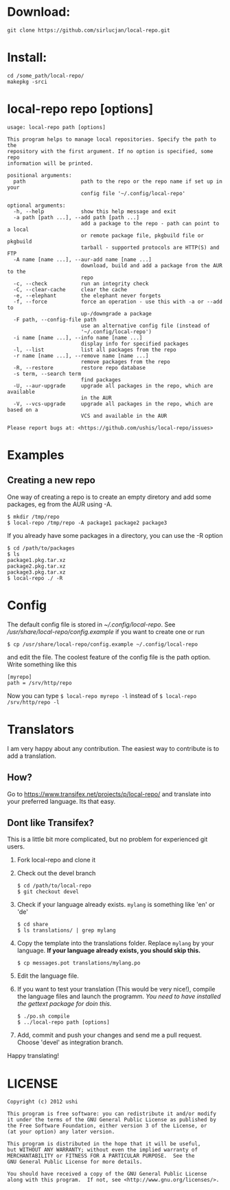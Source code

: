 # Download:

```
git clone https://github.com/sirlucjan/local-repo.git

```
# Install:

```
cd /some_path/local-repo/
makepkg -srci

```
# local-repo repo [options]

	usage: local-repo path [options]

	This program helps to manage local repositories. Specify the path to the
	repository with the first argument. If no option is specified, some repo
	information will be printed.

	positional arguments:
	  path                  path to the repo or the repo name if set up in your
	                        config file '~/.config/local-repo'

	optional arguments:
	  -h, --help            show this help message and exit
	  -a path [path ...], --add path [path ...]
	                        add a package to the repo - path can point to a local
	                        or remote package file, pkgbuild file or pkgbuild
	                        tarball - supported protocols are HTTP(S) and FTP
	  -A name [name ...], --aur-add name [name ...]
	                        download, build and add a package from the AUR to the
	                        repo
	  -c, --check           run an integrity check
	  -C, --clear-cache     clear the cache
	  -e, --elephant        the elephant never forgets
	  -f, --force           force an operation - use this with -a or --add to
	                        up-/downgrade a package
	  -F path, --config-file path
	                        use an alternative config file (instead of
	                        '~/.config/local-repo')
	  -i name [name ...], --info name [name ...]
	                        display info for specified packages
	  -l, --list            list all packages from the repo
	  -r name [name ...], --remove name [name ...]
	                        remove packages from the repo
	  -R, --restore         restore repo database
	  -s term, --search term
	                        find packages
	  -U, --aur-upgrade     upgrade all packages in the repo, which are available
	                        in the AUR
	  -V, --vcs-upgrade     upgrade all packages in the repo, which are based on a
	                        VCS and available in the AUR

	Please report bugs at: <https://github.com/ushis/local-repo/issues>

# Examples

## Creating a new repo

One way of creating a repo is to create an empty diretory and add some packages, eg from the AUR
using -A.

	$ mkdir /tmp/repo
	$ local-repo /tmp/repo -A package1 package2 package3

If you already have some packages in a directory, you can use the -R option

	$ cd /path/to/packages
	$ ls
	package1.pkg.tar.xz
	package2.pkg.tar.xz
	package3.pkg.tar.xz
	$ local-repo ./ -R

# Config

The default config file is stored in *~/.config/local-repo*. See
*/usr/share/local-repo/config.example* if you want to create one or run

	$ cp /usr/share/local-repo/config.example ~/.config/local-repo

and edit the file. The coolest feature of the config file is the path option. Write something
like this

    [myrepo]
    path = /srv/http/repo

Now you can type ```$ local-repo myrepo -l``` instead of ```$ local-repo /srv/http/repo -l```

# Translators

I am very happy about any contribution. The easiest way to contribute is to add a translation.

## How?

Go to https://www.transifex.net/projects/p/local-repo/ and translate into your preferred language.
Its that easy.

## Dont like Transifex?

This is a little bit more complicated, but no problem for experienced git users.

1. Fork local-repo and clone it
1. Check out the devel branch

	```
	$ cd /path/to/local-repo
	$ git checkout devel
	```

1. Check if your language already exists. ```mylang``` is something like 'en' or 'de'

	```
	$ cd share
	$ ls translations/ | grep mylang
	```

1. Copy the template into the translations folder. Replace ```mylang``` by your language.
   **If your language already exists, you should skip this.**

	```
	$ cp messages.pot translations/mylang.po
	```

1. Edit the language file.
1. If you want to test your translation (This would be very nice!), compile the language files
   and launch the programm. *You need to have installed the gettext package for doin this.*

	```
	$ ./po.sh compile
	$ ../local-repo path [options]
	```
1. Add, commit and push your changes and send me a pull request. Choose 'devel' as integration
   branch.

Happy translating!

# LICENSE

	Copyright (c) 2012 ushi

    This program is free software: you can redistribute it and/or modify
    it under the terms of the GNU General Public License as published by
    the Free Software Foundation, either version 3 of the License, or
    (at your option) any later version.

    This program is distributed in the hope that it will be useful,
    but WITHOUT ANY WARRANTY; without even the implied warranty of
    MERCHANTABILITY or FITNESS FOR A PARTICULAR PURPOSE.  See the
    GNU General Public License for more details.

    You should have received a copy of the GNU General Public License
    along with this program.  If not, see <http://www.gnu.org/licenses/>.




